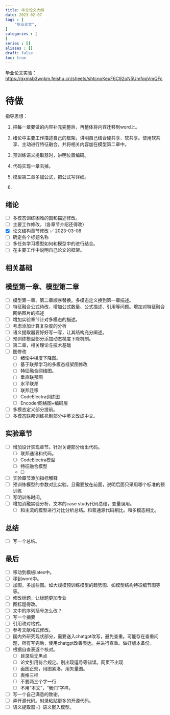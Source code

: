 ```yaml
---
title: 毕业论文大纲
date: 2023-02-07
tags : [
	"毕业论文",
]
categories : [
]
series : []
aliases : []
draft: false
toc: true
---
```




毕业论文实验： https://qxmsb3wqkm.feishu.cn/sheets/shtcnoKeuF6C92oN5UmfqpVmQFc



# 待做
指导思想：
1. 把每一章要做的内容补充完整后，再整体将内容迁移到word上。

1. 绪论中主要工作描述自己的框架。讲明自己结合硬共享、软共享。使用软共享、主动进行特征融合。并将相关内容加在模型第二章中。
2. 预训练语义提取器时，讲明位置编码。
3. 代码实现一章去掉。
4. 模型第二章多加公式，把公式写详细。
5. 


## 绪论
- [ ] 多模态训练困难的图和描述修改。
- [ ] 主要工作修改。（各章节介绍还得改）
- [x] 论文结构章节修改 ✅ 2023-03-08
- [ ] 确定各个标题名称
- [ ] 多任务学习模型如何和模型中的进行结合。
- [ ] 在主要工作中说明自己论文的框架。
## 相关基础
## 模型第一章、模型第二章
- [ ] 模型第一章、第二章顺序替换。多模态定义换到第一章描述。
- [ ] 特征融合公式待改，增加公式数量、公式描述、引用等问题。增加对特征融合网络图片的描述
- [ ] 增加实验章节针对多模态的描述。
- [ ] 考虑添加计算复杂度的分析
- [ ] 语义提取器要好好写一写，让其结构充分阐述。
- [ ] 预训练模型部分添加动态梯度下降机制。
- [ ] 第二章，相关理论与技术基础
- [ ] 图修改
	- [ ] 绪论中梯度下降图。
	- [ ] 基于联邦学习的多模态框架图修改
	- [ ] 特征融合网络图。
	- [ ] 垂直联邦图
	- [ ] 水平联邦
	- [ ] 联邦迁移
	- [ ] CodeElectra训练图
	- [ ] Encoder网络图+编码层
- [ ] 多模态定义部分提前。
- [ ] 多模态联邦训练机制部分中英文改成中文。
## 实验章节
- [ ] 增加设计实现章节。针对关键部分给出代码。
	- [ ] 联邦通讯和代码。
	- [ ] CodeElectra模型
	- [ ] 特征融合模型
	- [ ] 
- [ ] 实验章节添加指标解释
- [ ] 预训练模型的参数对比实验。且需要放在前面，说明后面只采用哪个标准的预训练
- [ ] 写明训练时间。
- [ ] 增加消融实验分析，文本的case study代码总结，变量误用。
	- [ ] 和主流的模型进行对比分析总结。和普通源代码相比。和多模态相比。
## 总结
- [ ] 写一个总结。
## 最后
- [ ] 移动到模板latex中。
- [ ] 移到word中。
- [ ] 加图，多加些图。如大规模预训练模型的趋势图、如模型结构特征细节图等等。
- [ ] 修改标题，让标题更加专业
- [ ] 图标题得改。
- [ ] 文中的序列括号怎么改？
- [ ] 写一个摘要
- [ ] 引用改对格式。
- [ ] 参考文献格式修改。
- [ ] 国内外研究现状部分，需要送入chatgpt改写，避免查重。可能存在查重问题，所有写完后，使用chatgpt改善表达。并进行查重。做好版本备份。
- [ ] 根据自查表逐个核对。
	- [ ] 目录后无黑点
	- [ ] 论文引用符合规定。别出现逗号等错误。网页不出现
	- [ ]  画图正规，用图紧凑，用矢量图。
	- [ ] 表格三栏
	- [ ] 不要两三个字一行
	- [ ] 不用“本文”，“我们”字样。
- [ ] 写一个自己满意的致谢。
- [ ] 弄开源代码。附录粘贴更多的开源代码。
- [ ] 语义提取器=》语义嵌入模型。
